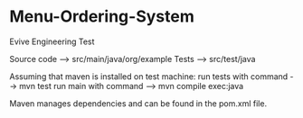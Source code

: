 # Menu-Ordering-System
Evive Engineering Test

Source code    -->    src/main/java/org/example
Tests          -->    src/test/java

Assuming that maven is installed on test machine:
run tests with command    -->      mvn test
run main with command     -->      mvn compile exec:java

Maven manages dependencies and can be found in the pom.xml file.